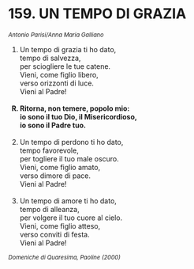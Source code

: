 # 159. UN TEMPO DI GRAZIA

<sub><i>Antonio Parisi/Anna Maria Galliano</i></sub>
<ol>
	<li>Un tempo di grazia ti ho dato,<br>
		tempo di salvezza,<br>
		per sciogliere le tue catene.<br>
		Vieni, come figlio libero,<br>
		verso orizzonti di luce.<br>
		Vieni al Padre!</li><br>
	<b><li type="A" value="18">Ritorna, non temere, popolo mio:<br>
		io sono il tuo Dio, il Misericordioso,<br>
		io sono il Padre tuo.</li></b><br>
	<li value="2">Un tempo di perdono ti ho dato,<br>
		tempo favorevole,<br>
		per togliere il tuo male oscuro.<br>
		Vieni, come figlio amato,<br>
		verso dimore di pace.<br>
		Vieni al Padre!</li><br>
	<li>Un tempo di amore ti ho dato,<br>
		tempo di alleanza,<br>
		per volgere il tuo cuore al cielo.<br>
		Vieni, come figlio atteso,<br>
		verso conviti di festa.<br>
		Vieni al Padre!</li>
</ol>
<sub><i>Domeniche di Quaresima, Paoline (2000)</i></sub>
